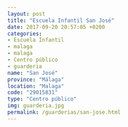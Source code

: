 ```yaml
---
layout: post
title: "Escuela Infantil San José"
date: 2017-09-20 20:57:05 +0200
categories:
- Escuela Infantil
- malaga
- malaga
- Centro público
- guarderia
name: "San José"
province: "Málaga"
location: "Malaga"
code: "29015831"
type: "Centro público"
img: guarderia.jpg
permalink: /guarderias/san-jose.html
---
```

